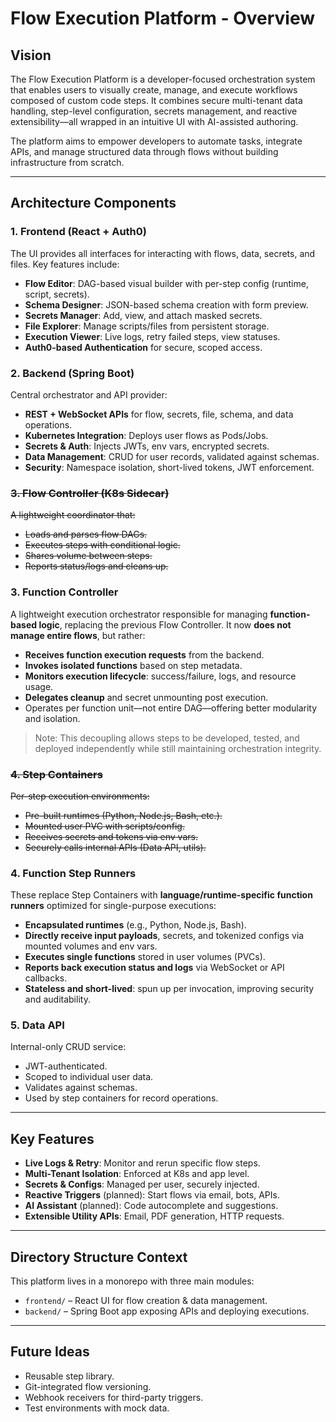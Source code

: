 # Flow Execution Platform - Overview

## Vision

The Flow Execution Platform is a developer-focused orchestration system that enables users to visually create, manage, and execute workflows composed of custom code steps. It combines secure multi-tenant data handling, step-level configuration, secrets management, and reactive extensibility—all wrapped in an intuitive UI with AI-assisted authoring.

The platform aims to empower developers to automate tasks, integrate APIs, and manage structured data through flows without building infrastructure from scratch.

---

## Architecture Components

### 1. Frontend (React + Auth0)

The UI provides all interfaces for interacting with flows, data, secrets, and files. Key features include:

- **Flow Editor**: DAG-based visual builder with per-step config (runtime, script, secrets).
- **Schema Designer**: JSON-based schema creation with form preview.
- **Secrets Manager**: Add, view, and attach masked secrets.
- **File Explorer**: Manage scripts/files from persistent storage.
- **Execution Viewer**: Live logs, retry failed steps, view statuses.
- **Auth0-based Authentication** for secure, scoped access.

### 2. Backend (Spring Boot)

Central orchestrator and API provider:

- **REST + WebSocket APIs** for flow, secrets, file, schema, and data operations.
- **Kubernetes Integration**: Deploys user flows as Pods/Jobs.
- **Secrets & Auth**: Injects JWTs, env vars, encrypted secrets.
- **Data Management**: CRUD for user records, validated against schemas.
- **Security**: Namespace isolation, short-lived tokens, JWT enforcement.


### ~~3. Flow Controller (K8s Sidecar)~~

~~A lightweight coordinator that:~~

- ~~Loads and parses flow DAGs.~~
- ~~Executes steps with conditional logic.~~
- ~~Shares volume between steps.~~
- ~~Reports status/logs and cleans up.~~

### 3. Function Controller
A lightweight execution orchestrator responsible for managing **function-based logic**, replacing the previous Flow Controller. It now **does not manage entire flows**, but rather:

- **Receives function execution requests** from the backend.
- **Invokes isolated functions** based on step metadata.
- **Monitors execution lifecycle**: success/failure, logs, and resource usage.
- **Delegates cleanup** and secret unmounting post execution.
- Operates per function unit—not entire DAG—offering better modularity and isolation.

> Note: This decoupling allows steps to be developed, tested, and deployed independently while still maintaining orchestration integrity.


### ~~4. Step Containers~~

~~Per-step execution environments:~~

- ~~Pre-built runtimes (Python, Node.js, Bash, etc.).~~
- ~~Mounted user PVC with scripts/config.~~
- ~~Receives secrets and tokens via env vars.~~
- ~~Securely calls internal APIs (Data API, utils).~~


### 4. Function Step Runners

These replace Step Containers with **language/runtime-specific function runners** optimized for single-purpose executions:

- **Encapsulated runtimes** (e.g., Python, Node.js, Bash).
- **Directly receive input payloads**, secrets, and tokenized configs via mounted volumes and env vars.
- **Executes single functions** stored in user volumes (PVCs).
- **Reports back execution status and logs** via WebSocket or API callbacks.
- **Stateless and short-lived**: spun up per invocation, improving security and auditability.


### 5. Data API

Internal-only CRUD service:

- JWT-authenticated.
- Scoped to individual user data.
- Validates against schemas.
- Used by step containers for record operations.

---

## Key Features

- **Live Logs & Retry**: Monitor and rerun specific flow steps.
- **Multi-Tenant Isolation**: Enforced at K8s and app level.
- **Secrets & Configs**: Managed per user, securely injected.
- **Reactive Triggers** (planned): Start flows via email, bots, APIs.
- **AI Assistant** (planned): Code autocomplete and suggestions.
- **Extensible Utility APIs**: Email, PDF generation, HTTP requests.

---

## Directory Structure Context

This platform lives in a monorepo with three main modules:

- `frontend/` – React UI for flow creation & data management.
- `backend/` – Spring Boot app exposing APIs and deploying executions.

---

## Future Ideas

- Reusable step library.
- Git-integrated flow versioning.
- Webhook receivers for third-party triggers.
- Test environments with mock data.
